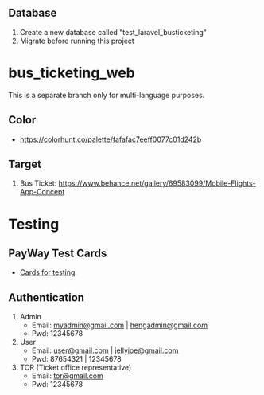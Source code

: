 ## Database

1. Create a new database called "test_laravel_busticketing"
2. Migrate before running this project

# bus_ticketing_web
This is a separate branch only for multi-language purposes.


## Color
- https://colorhunt.co/palette/fafafac7eeff0077c01d242b 

## Target
1. Bus Ticket: https://www.behance.net/gallery/69583099/Mobile-Flights-App-Concept

# Testing

## PayWay Test Cards
 - [Cards for testing](https://www.payway.com.kh/developers/test-card-number/).

## Authentication
1. Admin
    - Email: myadmin@gmail.com | hengadmin@gmail.com
    - Pwd: 12345678
2. User
    - Email: user@gmail.com | jellyjoe@gmail.com
    - Pwd: 87654321         | 12345678
3. TOR (Ticket office representative)
    - Email: tor@gmail.com
    - Pwd: 12345678